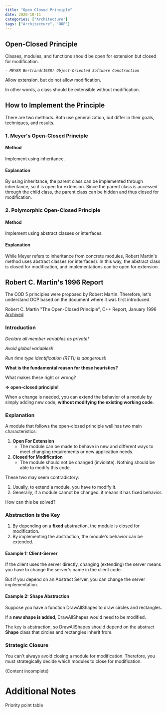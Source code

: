 ```yaml
---
title: "Open Closed Principle"
date: 2020-10-11
categories: ["Architecture"]
tags: ["Architecture", "OOP"]
---
```

## Open-Closed Principle

Classes, modules, and functions should be open for extension but closed for modification.

_`- MEYER Bertrand(1988) Object-Oriented Software Construction`_

Allow extension, but do not allow modification.

In other words, a class should be extensible without modification.

## How to Implement the Principle

There are two methods. Both use generalization, but differ in their goals, techniques, and results.

### 1. Meyer's Open-Closed Principle

#### Method

Implement using inheritance.

#### Explanation

By using inheritance, the parent class can be implemented through inheritance, so it is open for extension. Since the parent class is accessed through the child class, the parent class can be hidden and thus closed for modification.

### 2. Polymorphic Open-Closed Principle

#### Method

Implement using abstract classes or interfaces.

#### Explanation

While Meyer refers to inheritance from concrete modules, Robert Martin's method uses abstract classes (or interfaces). In this way, the abstract class is closed for modification, and implementations can be open for extension.

## Robert C. Martin's 1996 Report

The OOD 5 principles were proposed by Robert Martin. Therefore, let's understand OCP based on the document where it was first introduced.

Robert C. Martin "The Open-Closed Principle", C++ Report, January 1996 [Archived](https://web.archive.org/web/20060822033314/http://www.objectmentor.com/resources/articles/ocp.pdf)

### Introduction

*Declare all member variables as private!*

*Avoid global variables!!*

*Run time type identification (RTTI) is dangerous!!*

**What is the fundamental reason for these heuristics?**

What makes these right or wrong?

**=> open-closed principle!**

When a change is needed, you can extend the behavior of a module by simply adding new code, **without modifying the existing working code**.

### Explanation

A module that follows the open-closed principle well has two main characteristics:

1. **Open For Extension**
   - The module can be made to behave in new and different ways to meet changing requirements or new application needs.
2. **Closed for Modification**
   - The module should not be changed (inviolate). Nothing should be able to modify this code.

These two may seem contradictory:

1. Usually, to extend a module, you have to modify it.
2. Generally, if a module cannot be changed, it means it has fixed behavior.

How can this be solved?

### Abstraction is the Key

1. By depending on a **fixed** abstraction, the module is closed for modification.
2. By implementing the abstraction, the module's behavior can be extended.

#### Example 1: Client-Server

If the client uses the server directly, changing (extending) the server means you have to change the server's name in the client code.

But if you depend on an Abstract Server, you can change the server implementation.

#### Example 2: Shape Abstraction

Suppose you have a function DrawAllShapes to draw circles and rectangles.

If a **new shape is added**, DrawAllShapes would need to be modified.

The key is abstraction, so DrawAllShapes should depend on the abstract **Shape** class that circles and rectangles inherit from.

### Strategic Closure

You can't always avoid closing a module for modification. Therefore, you must strategically decide which modules to close for modification.

(Content incomplete)

# Additional Notes

Priority point table 